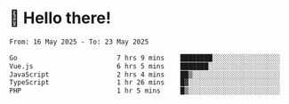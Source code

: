 # 👋 Hello there!

<!--START_SECTION:waka-->

```txt
From: 16 May 2025 - To: 23 May 2025

Go                         7 hrs 9 mins    ████████░░░░░░░░░░░░░░░░░   32.22 %
Vue.js                     6 hrs 5 mins    ███████░░░░░░░░░░░░░░░░░░   27.48 %
JavaScript                 2 hrs 4 mins    ██▒░░░░░░░░░░░░░░░░░░░░░░   09.38 %
TypeScript                 1 hr 26 mins    █▓░░░░░░░░░░░░░░░░░░░░░░░   06.48 %
PHP                        1 hr 5 mins     █▒░░░░░░░░░░░░░░░░░░░░░░░   04.94 %
```

<!--END_SECTION:waka-->
